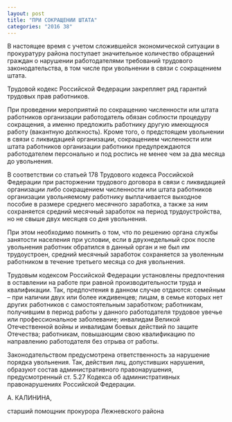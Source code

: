 ```yaml
---
layout: post
title: "ПРИ СОКРАЩЕНИИ ШТАТА"
categories: "2016 38"
---
```


В настоящее время с учетом сложившейся экономической ситуации в прокуратуру района поступает значительное количество обращений граждан о нарушении работодателями требований трудового законодательства, в том числе при увольнении в связи с сокращением штата.

Трудовой кодекс Российской Федерации закрепляет ряд гарантий трудовых прав работников.

При проведении мероприятий по сокращению численности или штата работников организации работодатель обязан соблюсти процедуру сокращения, а именно предложить работнику другую имеющуюся работу (вакантную должность). Кроме того, о предстоящем увольнении в связи с ликвидацией организации, сокращением численности или штата работников организации работники предупреждаются работодателем персонально и под роспись не менее чем за два месяца до увольнения.

В соответствии со статьей 178 Трудового кодекса Российской Федерации при расторжении трудового договора в связи с ликвидацией организации либо сокращением численности или штата работников организации увольняемому работнику выплачивается выходное пособие в размере среднего месячного заработка, а также за ним сохраняется средний месячный заработок на период трудоустройства, но не свыше двух месяцев со дня увольнения.

При этом необходимо помнить о том, что по решению органа службы занятости населения при условии, если в двухнедельный срок после увольнения работник обратился в данный орган и не был им трудоустроен, средний месячный заработок сохраняется за уволенным работником в течение третьего месяца со дня увольнения.

Трудовым кодексом Российской Федерации установлены предпочтения в оставлении на работе при равной производительности труда и квалификации. Так, предпочтения в данном случае отдаются: семейным – при наличии двух или более иждивенцев; лицам, в семье которых нет других работников с самостоятельным заработком; работникам, получившим в период работы у данного работодателя трудовое увечье или профессиональное заболевание; инвалидам Великой Отечественной войны и инвалидам боевых действий по защите Отечества; работникам, повышающим свою квалификацию по направлению работодателя без отрыва от работы.

Законодательством предусмотрена ответственность за нарушение порядка увольнения. Так, действия лиц, допустивших нарушения, образуют состав административного правонарушения, предусмотренный ст. 5.27 Кодекса об административных правонарушениях Российской Федерации.

А. КАЛИНИНА,

старший помощник прокурора Лежневского района


